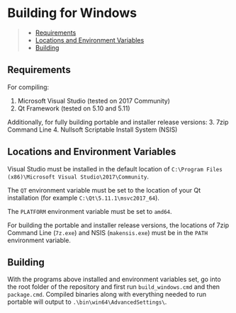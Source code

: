# Building for Windows


 > * [Requirements](#requirements)
 > * [Locations and Environment Variables](#locs_and_envs)
 > * [Building](#features)

<a name="requirements"></a>
## Requirements

For compiling:

1. Microsoft Visual Studio (tested on 2017 Community)
2. Qt Framework (tested on 5.10 and 5.11)

Additionally, for fully building portable and installer release versions:
3. 7zip Command Line
4. Nullsoft Scriptable Install System (NSIS)

<a name="locs_and_envs"></a>
## Locations and Environment Variables

Visual Studio must be installed in the default location of `C:\Program Files (x86)\Microsoft Visual Studio\2017\Community`.

The `QT` environment variable must be set to the location of your Qt installation (for example `C:\Qt\5.11.1\msvc2017_64`).

The `PLATFORM` environment variable must be set to `amd64`.

For building the portable and installer release versions, the locations of 7zip Command Line (`7z.exe`) and NSIS (`makensis.exe`) must be in the `PATH` environment variable.

<a name="building"></a>
## Building

With the programs above installed and environment variables set, go into the root folder of the repository and first run `build_windows.cmd` and then `package.cmd`. Compiled binaries along with everything needed to run portable will output to `.\bin\win64\AdvancedSettings\`.
